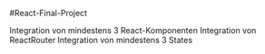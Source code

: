 #React-Final-Project

Integration von mindestens 3 React-Komponenten 
Integration von ReactRouter
Integration von mindestens 3 States

